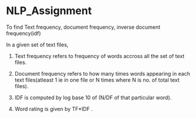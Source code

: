 # NLP_Assignment

To find Text frequency, document frequency, inverse document frequency(idf)

In a given set of text files,

1. Text frequency refers to frequency of words accross all the set of text files.

2. Document frequency refers to how many times words appearing in each text files(atleast 1 ie in one file or N times where N is no. of total text files).

3. IDF is computed by log base 10 of (N/DF of that particular word).

4. Word rating is given by TF*IDF .
